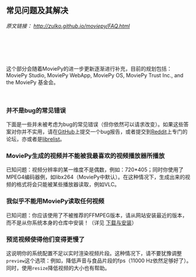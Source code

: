 ## 常见问题及其解决

*原文链接：
http://zulko.github.io/moviepy/FAQ.html*

</br>
</br>
</br>
</br>

这个部分会随着MoviePy的进一步更新逐渐进行补充，目前的规划包括：MoviePy Studio, MoviePy WebApp, MoviePy OS, MoviePy Trust Inc., and the MoviePy 基金会。

</br>

### 并不是bug的常见错误

下面是一些并未被考虑为bug的常见错误（但你依然可以请求改变）。如果这些答案对你并不实用，请在[GitHub](https://github.com/Zulko/moviepy)上提交一个bug报告，或者提交到[Reddit](https://www.reddit.com/r/moviepy/)上专门的论坛，亦或者是[librelist](moviepy%40librelist.com)。

### MoviePy生成的视频并不能被我最喜欢的视频播放器所播放

已知问题：视频分辨率的某一维度不是偶数，例如：720*405；同时你使用了MPEG4编码器例，如libx264（MoviePy中默认）。在这种情况下，生成出来的视频的格式将会只能被某些播放器读取，例如VLC。

### 我似乎不能用MoviePy读取任何视频

已知问题：你应该使用了不被推荐的FFMPEG版本，请从网站安装最近的版本，而不是从你系统本身的仓库中安装！（详见 [下载与安装](https://github.com/APhun/moviepy-cn/tree/master/1_%E4%B8%8B%E8%BD%BD%E4%B8%8E%E5%AE%89%E8%A3%85)）

### 预览视频使得他们变得更慢了

这说明你的系统配置不足以实时渲染视频片段。这种情况下，请不要犹豫调整`preview`这个选项：例如，降低声音与食品片段的fps（11000 Hz依然足够好了）。同时，使用`resize`降低视频的大小也有帮助。